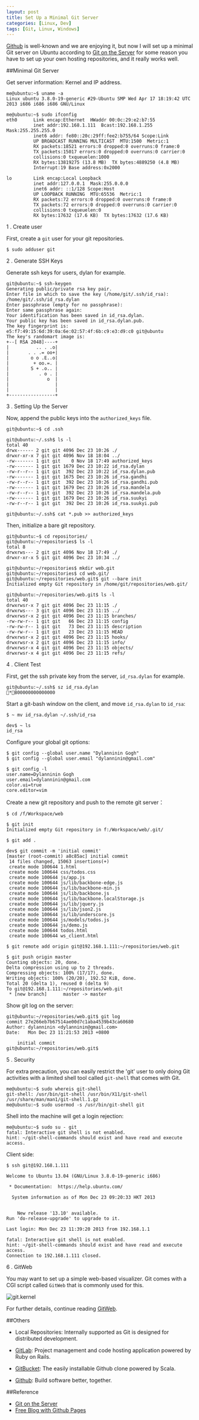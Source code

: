 ```yaml
---
layout: post
title: Set Up a Minimal Git Server
categories: [Linux, Dev]
tags: [Git, Linux, Windows]
---
```


[Github](https://github.com) is well-known and we are enjoying it, but now I will set up a minimal Git server on Ubuntu according to [Git on the Server](http://www.git-scm.com/book/en/Git-on-the-Server) for some reason you have to set up your own hosting repositories, and it really works well.

##Minimal Git Server

Get server information: Kernel and IP address.

	me@ubuntu:~$ uname -a
	Linux ubuntu 3.8.0-19-generic #29-Ubuntu SMP Wed Apr 17 18:19:42 UTC 2013 i686 i686 i686 GNU/Linux

	me@ubuntu:~$ sudo ifconfig
	eth0      Link encap:Ethernet  HWaddr 00:0c:29:e2:b7:55  
	          inet addr:192.168.1.111  Bcast:192.168.1.255  Mask:255.255.255.0
	          inet6 addr: fe80::20c:29ff:fee2:b755/64 Scope:Link
	          UP BROADCAST RUNNING MULTICAST  MTU:1500  Metric:1
	          RX packets:18521 errors:0 dropped:0 overruns:0 frame:0
	          TX packets:15017 errors:0 dropped:0 overruns:0 carrier:0
	          collisions:0 txqueuelen:1000 
	          RX bytes:13819275 (13.8 MB)  TX bytes:4889250 (4.8 MB)
	          Interrupt:19 Base address:0x2000 
	
	lo        Link encap:Local Loopback  
	          inet addr:127.0.0.1  Mask:255.0.0.0
	          inet6 addr: ::1/128 Scope:Host
	          UP LOOPBACK RUNNING  MTU:65536  Metric:1
	          RX packets:72 errors:0 dropped:0 overruns:0 frame:0
	          TX packets:72 errors:0 dropped:0 overruns:0 carrier:0
	          collisions:0 txqueuelen:0 
	          RX bytes:17632 (17.6 KB)  TX bytes:17632 (17.6 KB)

1 . Create user

First, create a `git` user for your git repositories.

	$ sudo adduser git

2 . Generate SSH Keys

Generate ssh keys for users, dylan for example.

	git@ubuntu:~$ ssh-keygen 
	Generating public/private rsa key pair.
	Enter file in which to save the key (/home/git/.ssh/id_rsa): /home/git/.ssh/id_rsa.dylan
	Enter passphrase (empty for no passphrase): 
	Enter same passphrase again: 
	Your identification has been saved in id_rsa.dylan.
	Your public key has been saved in id_rsa.dylan.pub.
	The key fingerprint is:
	e5:f7:49:15:6d:39:0a:6e:02:57:4f:6b:c9:e3:d9:c0 git@ubuntu
	The key's randomart image is:
	+--[ RSA 2048]----+
	|          .. . .o|
	|       . . .= oo+|
	|        o o .E..o|
	|         + oo.=. |
	|        S + .o.. |
	|           . o . |
	|              o  |
	|                 |
	|                 |
	+-----------------+

3 . Setting Up the Server

Now, append the public keys into the `authorized_keys` file.

	git@ubuntu:~$ cd .ssh
	
	git@ubuntu:~/.ssh$ ls -l
	total 40
	drwx------ 2 git git 4096 Dec 23 10:26 ./
	drwxr-xr-x 7 git git 4096 Nov 18 18:04 ../
	-rw------- 1 git git    0 Nov 18 17:49 authorized_keys
	-rw------- 1 git git 1679 Dec 23 10:22 id_rsa.dylan
	-rw-r--r-- 1 git git  392 Dec 23 10:22 id_rsa.dylan.pub
	-rw------- 1 git git 1675 Dec 23 10:26 id_rsa.gandhi
	-rw-r--r-- 1 git git  392 Dec 23 10:26 id_rsa.gandhi.pub
	-rw------- 1 git git 1679 Dec 23 10:26 id_rsa.mandela
	-rw-r--r-- 1 git git  392 Dec 23 10:26 id_rsa.mandela.pub
	-rw------- 1 git git 1679 Dec 23 10:26 id_rsa.suukyi
	-rw-r--r-- 1 git git  392 Dec 23 10:26 id_rsa.suukyi.pub

	git@ubuntu:~/.ssh$ cat *.pub >> authorized_keys 


Then, initialize a bare git repository.

	git@ubuntu:~$ cd repositories/
	git@ubuntu:~/repositories$ ls -l
	total 8
	drwxrws--- 2 git git 4096 Nov 18 17:49 ./
	drwxr-xr-x 5 git git 4096 Dec 23 10:34 ../

	git@ubuntu:~/repositories$ mkdir web.git
	git@ubuntu:~/repositories$ cd web.git/
	git@ubuntu:~/repositories/web.git$ git --bare init
	Initialized empty Git repository in /home/git/repositories/web.git/

	git@ubuntu:~/repositories/web.git$ ls -l
	total 40
	drwxrwsr-x 7 git git 4096 Dec 23 11:15 ./
	drwxrws--- 3 git git 4096 Dec 23 11:15 ../
	drwxrwsr-x 2 git git 4096 Dec 23 11:15 branches/
	-rw-rw-r-- 1 git git   66 Dec 23 11:15 config
	-rw-rw-r-- 1 git git   73 Dec 23 11:15 description
	-rw-rw-r-- 1 git git   23 Dec 23 11:15 HEAD
	drwxrwsr-x 2 git git 4096 Dec 23 11:15 hooks/
	drwxrwsr-x 2 git git 4096 Dec 23 11:15 info/
	drwxrwsr-x 4 git git 4096 Dec 23 11:15 objects/
	drwxrwsr-x 4 git git 4096 Dec 23 11:15 refs/

4 . Client Test

First, get the ssh private key from the server, `id_rsa.dylan` for example.

	git@ubuntu:~/.ssh$ sz id_rsa.dylan
	*B00000000000000

Start a git-bash window on the client, and move `id_rsa.dylan` to `id_rsa`:

	$ ~ mv id_rsa.dylan ~/.ssh/id_rsa

	dev$ ~ ls
	id_rsa

Configure your global git options: 

	$ git config --global user.name "Dylanninin Gogh"
	$ git config --global user.email "dylanninin@gmail.com"

	$ git config -l
	user.name=Dylanninin Gogh
	user.email=dylanninin@gmail.com
	color.ui=true
	core.editor=vim

Create a new git repository and push to the remote git server：

	$ cd /f/Workspace/web

	$ git init
	Initialized empty Git repository in f:/Workspace/web/.git/

	$ git add .

    dev$ git commit -m 'initial commit'
	[master (root-commit) a8c85ac] initial commit
	 14 files changed, 15063 insertions(+)
	 create mode 100644 1.html
	 create mode 100644 css/todos.css
	 create mode 100644 js/app.js
	 create mode 100644 js/lib/backbone-edge.js
	 create mode 100644 js/lib/backbone-min.js
	 create mode 100644 js/lib/backbone.js
	 create mode 100644 js/lib/backbone.localStorage.js
	 create mode 100644 js/lib/jquery.js
	 create mode 100644 js/lib/json2.js
	 create mode 100644 js/lib/underscore.js
	 create mode 100644 js/models/todos.js
	 create mode 100644 js/demo.js
	 create mode 100644 todos.html
	 create mode 100644 ws_client.html

	$ git remote add origin git@192.168.1.111:~/repositories/web.git

	$ git push origin master
	Counting objects: 20, done.
	Delta compression using up to 2 threads.
	Compressing objects: 100% (17/17), done.
	Writing objects: 100% (20/20), 192.52 KiB, done.
	Total 20 (delta 1), reused 0 (delta 9)
	To git@192.168.1.111:~/repositories/web.git
	 * [new branch]      master -> master

Show git log on the server:

	git@ubuntu:~/repositories/web.git$ git log
	commit 27e266eb7b67514ae00d7c1aba4539b43ca60680
	Author: dylanninin <dylanninin@gmail.com>
	Date:   Mon Dec 23 11:21:53 2013 +0800
	
	    initial commit
	git@ubuntu:~/repositories/web.git$ 

5 . Security

For extra precaution, you can easily restrict the 'git' user to only doing Git activities with a limited shell tool called `git-shell` that comes with Git.

	me@ubuntu:~$ sudo whereis git-shell
	git-shell: /usr/bin/git-shell /usr/bin/X11/git-shell /usr/share/man/man1/git-shell.1.gz
	me@ubuntu:~$ sudo usermod -s /usr/bin/git-shell git


Shell into the machine will get a login rejection:

	me@ubuntu:~$ sudo su - git
	fatal: Interactive git shell is not enabled.
	hint: ~/git-shell-commands should exist and have read and execute access.

Client side:

	$ ssh git@192.168.1.111

	Welcome to Ubuntu 13.04 (GNU/Linux 3.8.0-19-generic i686)
	
	 * Documentation:  https://help.ubuntu.com/
	
	  System information as of Mon Dec 23 09:20:33 HKT 2013
	
	
		New release '13.10' available.
	Run 'do-release-upgrade' to upgrade to it.
	
	Last login: Mon Dec 23 11:39:20 2013 from 192.168.1.1
	
	fatal: Interactive git shell is not enabled.
	hint: ~/git-shell-commands should exist and have read and execute access.
	Connection to 192.168.1.111 closed.

6 . GitWeb

You may want to set up a simple web-based visualizer. Git comes with a CGI script called `GitWeb` that is commonly used for this.

![git.kernel](http://www.git-scm.com/figures/18333fig0401-tn.png)

For further details, continue reading [GitWeb](http://www.git-scm.com/book/en/Git-on-the-Server-GitWeb).

##Others

* Local Repositories: Internally supported as Git is designed for distributed development.

* [GitLab](https://github.com/gitlabhq/gitlabhq): Project management and code hosting application powered by Ruby on Rails.

* [GitBucket](https://github.com/takezoe/gitbucket): The easily installable Github clone powered by Scala.

* [Github](https://github.com): Build software better, together.

##Reference

* [Git on the Server](http://www.git-scm.com/book/en/Git-on-the-Server)
* [Free Blog with Github Pages](http://dylanninin.com/blog/2013/11/02/free_blogs.html)
